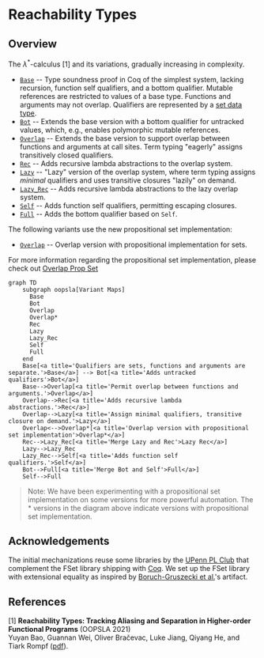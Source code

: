 # Reachability Types

## Overview

The $λ^*$-calculus [1] and its variations, gradually increasing in complexity.

* [`Base`](lambda_star_base) -- Type soundness proof in Coq of the simplest system, lacking recursion, function self qualifiers, and a bottom qualifier. Mutable references are restricted to values of a base type. Functions and arguments may not overlap. Qualifiers are represented by a [set data type](https://coq.inria.fr/distrib/current/stdlib/Coq.FSets.FSetInterface.html).
* [`Bot`](lambda_star_bot) -- Extends the base version with a bottom qualifier for untracked values, which, e.g., enables polymorphic mutable references.
* [`Overlap`](lambda_star_overlap) -- Extends the base version to support overlap between functions and arguments at call sites.
Term typing "eagerly" assigns transitively closed qualifiers.
* [`Rec`](lambda_star_overlap_rec) -- Adds recursive lambda abstractions to the overlap system.
* [`Lazy`](lambda_star_overlap_lazy) -- "Lazy" version of the overlap system, where term typing assigns _minimal_ qualifiers and uses
transitive closures "lazily" on demand.
* [`Lazy_Rec`](lambda_star_overlap_lazy_rec) -- Adds recursive lambda abstractions to the lazy overlap system.
* [`Self`](lambda_star_overlap_lazy_rec_self) -- Adds function self qualifiers, permitting escaping closures.
* [`Full`](lambda_star_full) -- Adds the bottom qualifier based on `Self`.

The following variants use the new propositional set implementation:
* [`Overlap`](lambda_star_overlap_prop_set) -- Overlap version with propositional implementation for sets.

For more information regarding the propositional set implementation, please check out [Overlap Prop Set](lambda_star_overlap_prop_set/README.md)

```mermaid
graph TD
    subgraph oopsla[Variant Maps]
      Base
      Bot
      Overlap
      Overlap*
      Rec
      Lazy
      Lazy_Rec
      Self
      Full
    end
    Base[<a title='Qualifiers are sets, functions and arguments are separate.'>Base</a>] --> Bot[<a title='Adds untracked qualifiers'>Bot</a>]
    Base-->Overlap[<a title='Permit overlap between functions and arguments.'>Overlap</a>]
    Overlap-->Rec[<a title='Adds recursive lambda abstractions.'>Rec</a>]
    Overlap-->Lazy[<a title='Assign minimal qualifiers, transitive closure on demand.'>Lazy</a>]
    Overlap<-->Overlap*[<a title='Overlap version with propositional set implementation'>Overlap*</a>]
    Rec-->Lazy_Rec[<a title='Merge Lazy and Rec'>Lazy Rec</a>]
    Lazy-->Lazy_Rec
    Lazy_Rec-->Self[<a title='Adds function self qualifiers.'>Self</a>]
    Bot-->Full[<a title='Merge Bot and Self'>Full</a>]
    Self-->Full
```

> Note: We have been experimenting with a propositional set implementation on some versions for more powerful automation.  The * versions in the diagram above indicate versions with propositional set implementation.

## Acknowledgements

The initial mechanizations reuse some libraries by the [UPenn PL Club](https://www.cis.upenn.edu/~plclub/popl08-tutorial/code/index.html) that complement the FSet library shipping with [Coq](https://coq.inria.fr/distrib/current/stdlib/Coq.FSets.FSetInterface.html). We set up the FSet library with extensional equality as inspired by [Boruch-Gruszecki et al.](https://arxiv.org/abs/2105.11896)'s artifact.

## References

[1] **Reachability Types: Tracking Aliasing and Separation in Higher-order Functional Programs** (OOPSLA 2021)</br>
Yuyan Bao, Guannan Wei, Oliver Bračevac, Luke Jiang, Qiyang He, and Tiark Rompf
([pdf](https://dl.acm.org/doi/10.1145/3485516)).
